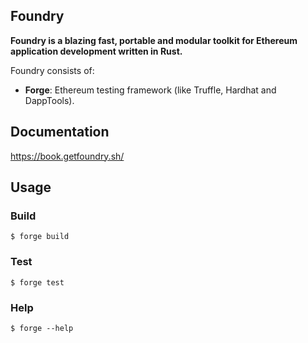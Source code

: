 ## Foundry

**Foundry is a blazing fast, portable and modular toolkit for Ethereum application development written in Rust.**

Foundry consists of:

-   **Forge**: Ethereum testing framework (like Truffle, Hardhat and DappTools).


## Documentation

https://book.getfoundry.sh/

## Usage

### Build

```shell
$ forge build
```

### Test

```shell
$ forge test
```

### Help

```shell
$ forge --help

